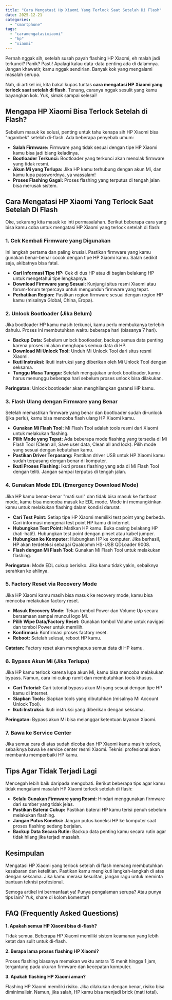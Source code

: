 ```yaml
---
title: "Cara Mengatasi Hp Xiaomi Yang Terlock Saat Setelah Di Flash"
date: 2025-12-21
categories: 
  - "smartphone"
tags: 
  - "caramengatasixiaomi"
  - "hp"
  - "xiaomi"
---
```


Pernah nggak sih, setelah susah payah flashing HP Xiaomi, eh malah jadi terkunci? Panik? Pasti! Apalagi kalau data-data penting ada di dalamnya. Jangan khawatir, kamu nggak sendirian. Banyak kok yang mengalami masalah serupa.

Nah, di artikel ini, kita bakal kupas tuntas **cara mengatasi HP Xiaomi yang terlock saat setelah di flash**. Tenang, caranya nggak sesulit yang kamu bayangkan kok. Yuk, simak sampai selesai!

## Mengapa HP Xiaomi Bisa Terlock Setelah di Flash?

Sebelum masuk ke solusi, penting untuk tahu kenapa sih HP Xiaomi bisa "ngambek" setelah di-flash. Ada beberapa penyebab umum:

- **Salah Firmware:** Firmware yang tidak sesuai dengan tipe HP Xiaomi kamu bisa jadi biang keladinya.
- **Bootloader Terkunci:** Bootloader yang terkunci akan menolak firmware yang tidak resmi.
- **Akun Mi yang Terlupa:** Jika HP kamu terhubung dengan akun Mi, dan kamu lupa passwordnya, ya wassalam!
- **Proses Flashing Gagal:** Proses flashing yang terputus di tengah jalan bisa merusak sistem.

## Cara Mengatasi HP Xiaomi Yang Terlock Saat Setelah Di Flash

Oke, sekarang kita masuk ke inti permasalahan. Berikut beberapa cara yang bisa kamu coba untuk mengatasi HP Xiaomi yang terlock setelah di flash:

### 1\. Cek Kembali Firmware yang Digunakan

Ini langkah pertama dan paling krusial. Pastikan firmware yang kamu gunakan benar-benar cocok dengan tipe HP Xiaomi kamu. Salah sedikit saja, akibatnya bisa fatal.

- **Cari Informasi Tipe HP:** Cek di dus HP atau di bagian belakang HP untuk mengetahui tipe lengkapnya.
- **Download Firmware yang Sesuai:** Kunjungi situs resmi Xiaomi atau forum-forum terpercaya untuk mengunduh firmware yang tepat.
- **Perhatikan Region:** Pastikan region firmware sesuai dengan region HP kamu (misalnya Global, China, Eropa).

### 2\. Unlock Bootloader (Jika Belum)

Jika bootloader HP kamu masih terkunci, kamu perlu membukanya terlebih dahulu. Proses ini membutuhkan waktu beberapa hari (biasanya 7 hari).

- **Backup Data:** Sebelum unlock bootloader, backup semua data penting karena proses ini akan menghapus semua data di HP.
- **Download Mi Unlock Tool:** Unduh Mi Unlock Tool dari situs resmi Xiaomi.
- **Ikuti Instruksi:** Ikuti instruksi yang diberikan oleh Mi Unlock Tool dengan seksama.
- **Tunggu Masa Tunggu:** Setelah mengajukan unlock bootloader, kamu harus menunggu beberapa hari sebelum proses unlock bisa dilakukan.

**Peringatan:** Unlock bootloader akan menghilangkan garansi HP kamu.

### 3\. Flash Ulang dengan Firmware yang Benar

Setelah memastikan firmware yang benar dan bootloader sudah di-unlock (jika perlu), kamu bisa mencoba flash ulang HP Xiaomi kamu.

- **Gunakan Mi Flash Tool:** Mi Flash Tool adalah tools resmi dari Xiaomi untuk melakukan flashing.
- **Pilih Mode yang Tepat:** Ada beberapa mode flashing yang tersedia di Mi Flash Tool (Clean all, Save user data, Clean all and lock). Pilih mode yang sesuai dengan kebutuhan kamu.
- **Pastikan Driver Terpasang:** Pastikan driver USB untuk HP Xiaomi kamu sudah terpasang dengan benar di komputer.
- **Ikuti Proses Flashing:** Ikuti proses flashing yang ada di Mi Flash Tool dengan teliti. Jangan sampai terputus di tengah jalan.

### 4\. Gunakan Mode EDL (Emergency Download Mode)

Jika HP kamu benar-benar "mati suri" dan tidak bisa masuk ke fastboot mode, kamu bisa mencoba masuk ke EDL mode. Mode ini memungkinkan kamu untuk melakukan flashing dalam kondisi darurat.

- **Cari Test Point:** Setiap tipe HP Xiaomi memiliki test point yang berbeda. Cari informasi mengenai test point HP kamu di internet.
- **Hubungkan Test Point:** Matikan HP kamu. Buka casing belakang HP (hati-hati!). Hubungkan test point dengan pinset atau kabel jumper.
- **Hubungkan ke Komputer:** Hubungkan HP ke komputer. Jika berhasil, HP akan terdeteksi sebagai Qualcomm HS-USB QDLoader 9008.
- **Flash dengan Mi Flash Tool:** Gunakan Mi Flash Tool untuk melakukan flashing.

**Peringatan:** Mode EDL cukup berisiko. Jika kamu tidak yakin, sebaiknya serahkan ke ahlinya.

### 5\. Factory Reset via Recovery Mode

Jika HP Xiaomi kamu masih bisa masuk ke recovery mode, kamu bisa mencoba melakukan factory reset.

- **Masuk Recovery Mode:** Tekan tombol Power dan Volume Up secara bersamaan sampai muncul logo Mi.
- **Pilih Wipe Data/Factory Reset:** Gunakan tombol Volume untuk navigasi dan tombol Power untuk memilih.
- **Konfirmasi:** Konfirmasi proses factory reset.
- **Reboot:** Setelah selesai, reboot HP kamu.

**Catatan:** Factory reset akan menghapus semua data di HP kamu.

### 6\. Bypass Akun Mi (Jika Terlupa)

Jika HP kamu terlock karena lupa akun Mi, kamu bisa mencoba melakukan bypass. Namun, cara ini cukup rumit dan membutuhkan tools khusus.

- **Cari Tutorial:** Cari tutorial bypass akun Mi yang sesuai dengan tipe HP kamu di internet.
- **Siapkan Tools:** Siapkan tools yang dibutuhkan (misalnya Mi Account Unlock Tool).
- **Ikuti Instruksi:** Ikuti instruksi yang diberikan dengan seksama.

**Peringatan:** Bypass akun Mi bisa melanggar ketentuan layanan Xiaomi.

### 7\. Bawa ke Service Center

Jika semua cara di atas sudah dicoba dan HP Xiaomi kamu masih terlock, sebaiknya bawa ke service center resmi Xiaomi. Teknisi profesional akan membantu memperbaiki HP kamu.

## Tips Agar Tidak Terjadi Lagi

Mencegah lebih baik daripada mengobati. Berikut beberapa tips agar kamu tidak mengalami masalah HP Xiaomi terlock setelah di flash:

- **Selalu Gunakan Firmware yang Resmi:** Hindari menggunakan firmware dari sumber yang tidak jelas.
- **Pastikan Baterai Cukup:** Pastikan baterai HP kamu terisi penuh sebelum melakukan flashing.
- **Jangan Putus Koneksi:** Jangan putus koneksi HP ke komputer saat proses flashing sedang berjalan.
- **Backup Data Secara Rutin:** Backup data penting kamu secara rutin agar tidak hilang jika terjadi masalah.

## Kesimpulan

Mengatasi HP Xiaomi yang terlock setelah di flash memang membutuhkan kesabaran dan ketelitian. Pastikan kamu mengikuti langkah-langkah di atas dengan seksama. Jika kamu merasa kesulitan, jangan ragu untuk meminta bantuan teknisi profesional.

Semoga artikel ini bermanfaat ya! Punya pengalaman serupa? Atau punya tips lain? Yuk, share di kolom komentar!

## FAQ (Frequently Asked Questions)

**1\. Apakah semua HP Xiaomi bisa di-flash?**

Tidak semua. Beberapa HP Xiaomi memiliki sistem keamanan yang lebih ketat dan sulit untuk di-flash.

**2\. Berapa lama proses flashing HP Xiaomi?**

Proses flashing biasanya memakan waktu antara 15 menit hingga 1 jam, tergantung pada ukuran firmware dan kecepatan komputer.

**3\. Apakah flashing HP Xiaomi aman?**

Flashing HP Xiaomi memiliki risiko. Jika dilakukan dengan benar, risiko bisa diminimalisir. Namun, jika salah, HP kamu bisa menjadi brick (mati total).
